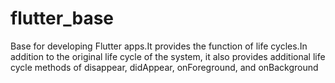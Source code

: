 # flutter_base
Base for developing Flutter apps.It provides the function of life cycles.In addition to the original life cycle of the system, it also provides additional life cycle methods of disappear, didAppear, onForeground, and onBackground
